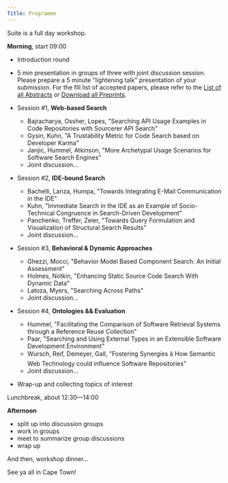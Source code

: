 ```yaml
---
Title: Programme
---
```


Suite is a full day workshop.

**Morning**, start 09:00 


-  Introduction round
-  5 min presentation in groups of three with joint discussion session. Please prepare a 5 minute "lightening talk" presentation of your submission. For the fill list of accepted papers, please refer to the [List of all Abstracts](%base_url%/wiki/events/suite2010/papers) or [Download all Preprints](http://scg.unibe.ch/download/suite/suite2010-preprints.zip).


-  Session #1, **Web-based Search**
	-  Bajracharya, Ossher, Lopes, "Searching API Usage Examples in Code Repositories with Sourcerer API Search"
	-  Gysin, Kuhn, "A Trustability Metric for Code Search based on Developer Karma"
	-  Janjic, Hummel, Atkinson, "More Archetypal Usage Scenarios for Software Search Engines"
	-  Joint discussion&hellip;



-  Session #2, **IDE-bound Search**
	-  Bachelli, Lanza, Humpa, "Towards Integrating E-Mail Communication in the IDE"
	-  Kuhn, "Immediate Search in the IDE as an Example of Socio-Technical Congruence in Search-Driven Development"
	-  Panchenko, Treffer, Zeier, "Towards Query Formulation and Visualization of Structural Search Results"
	-  Joint discussion&hellip;



-  Session #3, **Behavioral & Dynamic Approaches**
	-  Ghezzi, Mocci, "Behavior Model Based Component Search: An Initial Assessment"
	-  Holmes, Notkin, "Enhancing Static Source Code Search With Dynamic Data"
	-  Latoza, Myers, "Searching Across Paths"
	-  Joint discussion&hellip;



-  Session #4, **Ontologies && Evaluation**
	-  Hummel, "Facilitating the Comparison of Software Retrieval Systems through a Reference Reuse Collection"
	-  Paar, "Searching and Using External Types in an Extensible Software Development Environment"
	-  Wursch, Reif, Demeyer, Gall, "Fostering Synergies â How Semantic Web Technology could influence Software Repositories"
	-  Joint discussion&hellip;



-  Wrap-up and collecting topics of interest

Lunchbreak, about 12:30&mdash;14:00

**Afternoon**


-  split up into discussion groups
-  work in groups
-  meet to summarize group discussions
-  wrap up

And then, workshop dinner&hellip;

See ya all in Cape Town!
